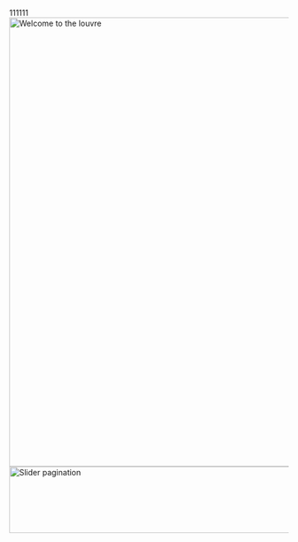 111111
<img width="1920" height="810" alt="Welcome to the louvre" src="https://github.com/user-attachments/assets/44b580a5-ba3a-48ed-8330-7f7d138999aa" />
<img width="600" height="120" alt="Slider pagination" src="https://github.com/user-attachments/assets/86dd8814-b950-45b8-acff-fb3457fb29c3" />
